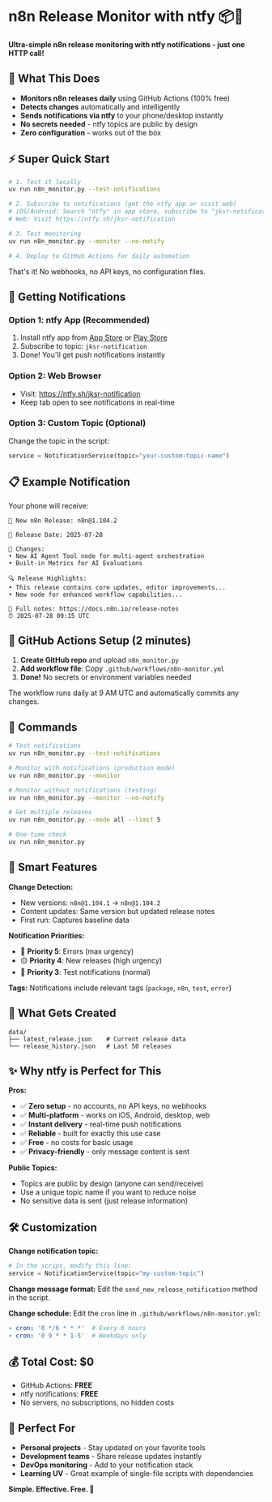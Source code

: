 # n8n Release Monitor with ntfy 📦📱

**Ultra-simple n8n release monitoring with ntfy notifications - just one HTTP call!**

## 🚀 What This Does

- **Monitors n8n releases daily** using GitHub Actions (100% free)
- **Detects changes** automatically and intelligently  
- **Sends notifications via ntfy** to your phone/desktop instantly
- **No secrets needed** - ntfy topics are public by design
- **Zero configuration** - works out of the box

## ⚡ Super Quick Start

```bash
# 1. Test it locally
uv run n8n_monitor.py --test-notifications

# 2. Subscribe to notifications (get the ntfy app or visit web)
# iOS/Android: Search "ntfy" in app store, subscribe to "jksr-notification"  
# Web: Visit https://ntfy.sh/jksr-notification

# 3. Test monitoring
uv run n8n_monitor.py --monitor --no-notify

# 4. Deploy to GitHub Actions for daily automation
```

That's it! No webhooks, no API keys, no configuration files.

## 📱 Getting Notifications

### Option 1: ntfy App (Recommended)
1. Install ntfy app from [App Store](https://apps.apple.com/us/app/ntfy/id1625396347) or [Play Store](https://play.google.com/store/apps/details?id=io.heckel.ntfy)
2. Subscribe to topic: `jksr-notification`
3. Done! You'll get push notifications instantly

### Option 2: Web Browser
- Visit: https://ntfy.sh/jksr-notification
- Keep tab open to see notifications in real-time

### Option 3: Custom Topic (Optional)
Change the topic in the script:
```python
service = NotificationService(topic="your-custom-topic-name")
```

## 📋 Example Notification

Your phone will receive:
```
🎉 New n8n Release: n8n@1.104.2

📅 Release Date: 2025-07-28

📝 Changes:
• New AI Agent Tool node for multi-agent orchestration
• Built-in Metrics for AI Evaluations

🔍 Release Highlights:
• This release contains core updates, editor improvements...
• New node for enhanced workflow capabilities...

🔗 Full notes: https://docs.n8n.io/release-notes
⏰ 2025-07-28 09:15 UTC
```

## 🤖 GitHub Actions Setup (2 minutes)

1. **Create GitHub repo** and upload `n8n_monitor.py`
2. **Add workflow file**: Copy `.github/workflows/n8n-monitor.yml`  
3. **Done!** No secrets or environment variables needed

The workflow runs daily at 9 AM UTC and automatically commits any changes.

## 🔧 Commands

```bash
# Test notifications
uv run n8n_monitor.py --test-notifications

# Monitor with notifications (production mode)
uv run n8n_monitor.py --monitor

# Monitor without notifications (testing)
uv run n8n_monitor.py --monitor --no-notify

# Get multiple releases
uv run n8n_monitor.py --mode all --limit 5

# One-time check
uv run n8n_monitor.py
```

## 🎯 Smart Features

**Change Detection:**
- New versions: `n8n@1.104.1` → `n8n@1.104.2`
- Content updates: Same version but updated release notes
- First run: Captures baseline data

**Notification Priorities:**
- 🔴 **Priority 5**: Errors (max urgency)
- 🟡 **Priority 4**: New releases (high urgency)  
- 🔵 **Priority 3**: Test notifications (normal)

**Tags:** Notifications include relevant tags (`package`, `n8n`, `test`, `error`)

## 📁 What Gets Created

```
data/
├── latest_release.json    # Current release data
└── release_history.json   # Last 50 releases
```

## ✨ Why ntfy is Perfect for This

**Pros:**
- ✅ **Zero setup** - no accounts, no API keys, no webhooks
- ✅ **Multi-platform** - works on iOS, Android, desktop, web
- ✅ **Instant delivery** - real-time push notifications
- ✅ **Reliable** - built for exactly this use case
- ✅ **Free** - no costs for basic usage
- ✅ **Privacy-friendly** - only message content is sent

**Public Topics:**
- Topics are public by design (anyone can send/receive)
- Use a unique topic name if you want to reduce noise
- No sensitive data is sent (just release information)

## 🛠 Customization

**Change notification topic:**
```python
# In the script, modify this line:
service = NotificationService(topic="my-custom-topic")
```

**Change message format:**
Edit the `send_new_release_notification` method in the script.

**Change schedule:**
Edit the `cron` line in `.github/workflows/n8n-monitor.yml`:
```yaml
- cron: '0 */6 * * *'  # Every 6 hours
- cron: '0 9 * * 1-5'  # Weekdays only
```

## 💰 Total Cost: $0

- GitHub Actions: **FREE**
- ntfy notifications: **FREE** 
- No servers, no subscriptions, no hidden costs

## 🎉 Perfect For

- **Personal projects** - Stay updated on your favorite tools
- **Development teams** - Share release updates instantly  
- **DevOps monitoring** - Add to your notification stack
- **Learning UV** - Great example of single-file scripts with dependencies

**Simple. Effective. Free. 🎯**